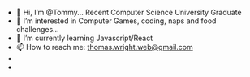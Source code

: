 - 👋 Hi, I’m @Tommy... Recent Computer Science University Graduate 
- 👀 I’m interested in Computer Games, coding, naps and food challenges...
- 🌱 I’m currently learning Javascript/React
- 📫 How to reach me:  thomas.wright.web@gmail.com
- 
- 

<!---
tommywrightwolves/tommywrightwolves is a ✨ special ✨ repository because its `README.md` (this file) appears on your GitHub profile.
You can click the Preview link to take a look at your changes.
--->
